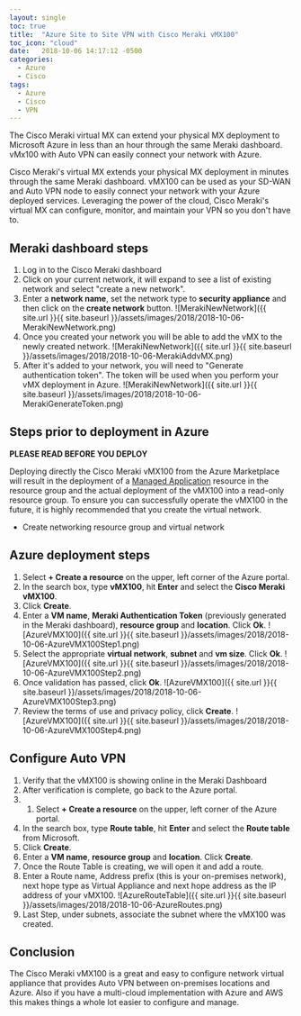 ```yaml
---
layout: single
toc: true
title:  "Azure Site to Site VPN with Cisco Meraki vMX100"
toc_icon: "cloud"
date:   2018-10-06 14:17:12 -0500
categories:
  - Azure
  - Cisco
tags:
  - Azure
  - Cisco
  - VPN
---
```


The Cisco Meraki virtual MX can extend your physical MX deployment to Microsoft Azure in less than an hour through the same Meraki dashboard. vMx100 with Auto VPN can easily connect your network with Azure.

Cisco Meraki's virtual MX extends your physical MX deployment in minutes through the same 
Meraki dashboard. vMX100 can be used as your SD-WAN and Auto VPN node to easily connect your 
network with your Azure deployed services. Leveraging the power of the cloud, Cisco Meraki's virtual 
MX can configure, monitor, and maintain your VPN so you don't have to. 

## Meraki dashboard steps
1. Log in to the Cisco Meraki dashboard
2. Click on your current network, it will expand to see a list of existing network and select "create a new network".
3. Enter a **network name**, set the network type to **security appliance** and then click on the **create network** button.
![MerakiNewNetwork]({{ site.url }}{{ site.baseurl }}/assets/images/2018/2018-10-06-MerakiNewNetwork.png)
4. Once you created your network you will be able to add the vMX to the newly created network.
![MerakiNewNetwork]({{ site.url }}{{ site.baseurl }}/assets/images/2018/2018-10-06-MerakiAddvMX.png)
5. After it's added to your network, you will need to "Generate authentication token". The token will be used when you perform your vMX deployment in Azure.
![MerakiNewNetwork]({{ site.url }}{{ site.baseurl }}/assets/images/2018/2018-10-06-MerakiGenerateToken.png)

## Steps prior to deployment in Azure
**PLEASE READ BEFORE YOU DEPLOY**

Deploying directly the Cisco Meraki vMX100 from the Azure Marketplace will result in the deployment of a [Managed Application](https://docs.microsoft.com/en-us/azure/managed-applications/overview) resource in the resource group and the actual deployment of the vMX100 into a read-only resource group. To ensure you can successfully operate the vMX100 in the future, it is highly recommended that you create the virtual network.

* Create networking resource group and virtual network

## Azure deployment steps
1. Select **+ Create a resource** on the upper, left corner of the Azure portal.
2. In the search box, type **vMX100**, hit **Enter** and select the **Cisco Meraki vMX100**.
3. Click **Create**.
4. Enter a **VM name**, **Meraki Authentication Token** (previously generated in the Meraki dashboard), **resource group** and **location**. Click **Ok**.
![AzureVMX100]({{ site.url }}{{ site.baseurl }}/assets/images/2018/2018-10-06-AzureVMX100Step1.png)
5. Select the appropriate **virtual network**, **subnet** and **vm size**. Click **Ok**.
![AzureVMX100]({{ site.url }}{{ site.baseurl }}/assets/images/2018/2018-10-06-AzureVMX100Step2.png)
6. Once validation has passed, click **Ok**.
![AzureVMX100]({{ site.url }}{{ site.baseurl }}/assets/images/2018/2018-10-06-AzureVMX100Step3.png)
7. Review the terms of use and privacy policy, click **Create**.
![AzureVMX100]({{ site.url }}{{ site.baseurl }}/assets/images/2018/2018-10-06-AzureVMX100Step4.png)

## Configure Auto VPN
1. Verify that the vMX100 is showing online in the Meraki Dashboard
2. After verification is complete, go back to the Azure portal.
3. 1. Select **+ Create a resource** on the upper, left corner of the Azure portal.
4. In the search box, type **Route table**, hit **Enter** and select the **Route table** from Microsoft.
5. Click **Create**.
6. Enter a **VM name**, **resource group** and **location**. Click **Create**.
7. Once the Route Table is creating, we will open it and add a route.
8. Enter a Route name, Address prefix (this is your on-premises network), next hope type as Virtual Appliance and next hope address as the IP address of your vMX100.
![AzureRouteTable]({{ site.url }}{{ site.baseurl }}/assets/images/2018/2018-10-06-AzureRoutes.png)
9. Last Step, under subnets, associate the subnet where the vMX100 was created.

## Conclusion
The Cisco Meraki vMX100 is a great and easy to configure network virtual appliance that provides Auto VPN between on-premises locations and Azure. Also if you have a multi-cloud implementation with Azure and AWS this makes things a whole lot easier to configure and manage.